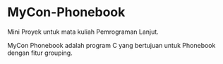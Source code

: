 # MyCon-Phonebook
Mini Proyek untuk mata kuliah Pemrograman Lanjut.

MyCon Phonebook adalah program C yang bertujuan untuk Phonebook dengan fitur grouping.

